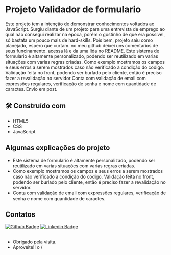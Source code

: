 # Projeto Validador de formulario
Este projeto tem a intenção de demonstrar conhecimentos voltados ao JavaScript. Surgiu diante de um projeto para uma entrevista de emprego ao qual não consegui realizar na epoca, porém o gostinho de que era possivel, só bastata um pouco mais de hard-skills. Pois bem, projeto saiu como planejado, espero que curtam. no meu github deixei uns comentarios de seus funcinamento. acessa lá e da uma lida no README.
Este sistema de formulario é altamente personalizado, podendo ser reutilizado em varias situações com varias regras criadas.
Como exemplo mostramos os campos e seus erros a serem mostrados caso não verificado a condição do codigo. Validação feita no front, podendo ser burlado pelo cliente, então é preciso fazer a revalidação no servidor
Conta com validação de email com expressões regulares, verificação de senha e nome com quantidade de caractes.
Envio em post.

## 🛠️ Construído com
* HTML5
* CSS
* JavaScript

## Algumas explicações do projeto
* Este sistema de formulario é altamente personalizado, podendo ser reutilizado em varias situações com varias regras criadas.
* Como exemplo mostramos os campos e seus erros a serem mostrados caso não verificado a condição do codigo. Validação feita no front, podendo ser burlado pelo cliente, então é preciso fazer a revalidação no servidor.
* Conta com validação de email com expressões regulares, verificação de senha e nome com quantidade de caractes.


## Contatos
[![Github Badge](https://img.shields.io/badge/-Github-000?style=flat-square&logo=Github&logoColor=white&link=https://github.com/caiosouza15)](https://github.com/caiosouza15)
[![Linkedin Badge](https://img.shields.io/badge/-LinkedIn-blue?style=flat-square&logo=Linkedin&logoColor=white&link=https://www.linkedin.com/in/caio-souza-07754415b/)]( https://www.linkedin.com/in/caio-souza-07754415b/)

## 
- Obrigado pela visita.
- Aproveite!! o /